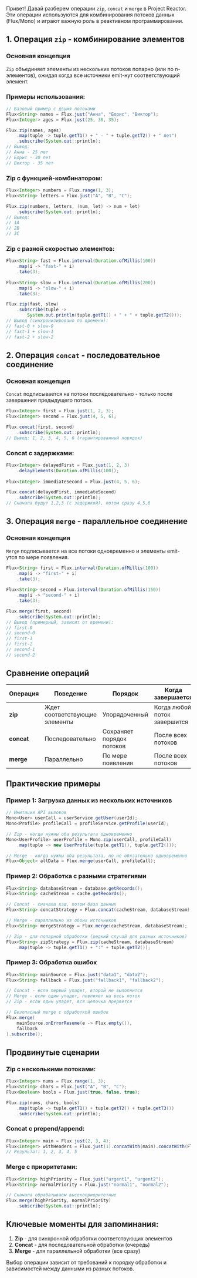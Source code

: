 Привет! Давай разберем операции `zip`, `concat` и `merge` в Project Reactor. Эти операции используются для комбинирования потоков данных (Flux/Mono) и играют важную роль в реактивном программировании.

## 1. Операция `zip` - комбинирование элементов

### Основная концепция
`Zip` объединяет элементы из нескольких потоков попарно (или по n-элементов), ожидая когда все источники emit-нут соответствующий элемент.

### Примеры использования:

```java
// Базовый пример с двумя потоками
Flux<String> names = Flux.just("Анна", "Борис", "Виктор");
Flux<Integer> ages = Flux.just(25, 30, 35);

Flux.zip(names, ages)
    .map(tuple -> tuple.getT1() + " - " + tuple.getT2() + " лет")
    .subscribe(System.out::println);
// Вывод:
// Анна - 25 лет
// Борис - 30 лет
// Виктор - 35 лет
```

### Zip с функцией-комбинатором:
```java
Flux<Integer> numbers = Flux.range(1, 3);
Flux<String> letters = Flux.just("A", "B", "C");

Flux.zip(numbers, letters, (num, let) -> num + let)
    .subscribe(System.out::println);
// Вывод:
// 1A
// 2B
// 3C
```

### Zip с разной скоростью элементов:
```java
Flux<String> fast = Flux.interval(Duration.ofMillis(100))
    .map(i -> "fast-" + i)
    .take(3);
    
Flux<String> slow = Flux.interval(Duration.ofMillis(200))
    .map(i -> "slow-" + i)
    .take(3);

Flux.zip(fast, slow)
    .subscribe(tuple -> 
        System.out.println(tuple.getT1() + " + " + tuple.getT2()));
// Вывод (синхронизировано по времени):
// fast-0 + slow-0
// fast-1 + slow-1
// fast-2 + slow-2
```

## 2. Операция `concat` - последовательное соединение

### Основная концепция
`Concat` подписывается на потоки последовательно - только после завершения предыдущего потока.

```java
Flux<Integer> first = Flux.just(1, 2, 3);
Flux<Integer> second = Flux.just(4, 5, 6);

Flux.concat(first, second)
    .subscribe(System.out::println);
// Вывод: 1, 2, 3, 4, 5, 6 (гарантированный порядок)
```

### Concat с задержками:
```java
Flux<Integer> delayedFirst = Flux.just(1, 2, 3)
    .delayElements(Duration.ofMillis(100));
    
Flux<Integer> immediateSecond = Flux.just(4, 5, 6);

Flux.concat(delayedFirst, immediateSecond)
    .subscribe(System.out::println);
// Сначала будут 1,2,3 (с задержкой), потом сразу 4,5,6
```

## 3. Операция `merge` - параллельное соединение

### Основная концепция
`Merge` подписывается на все потоки одновременно и элементы emit-утся по мере появления.

```java
Flux<String> first = Flux.interval(Duration.ofMillis(100))
    .map(i -> "first-" + i)
    .take(3);
    
Flux<String> second = Flux.interval(Duration.ofMillis(150))
    .map(i -> "second-" + i)
    .take(3);

Flux.merge(first, second)
    .subscribe(System.out::println);
// Вывод (примерный, зависит от времени):
// first-0
// second-0
// first-1
// first-2
// second-1
// second-2
```

## Сравнение операций

| Операция | Поведение | Порядок | Когда завершается |
|----------|-----------|---------|-------------------|
| **zip** | Ждет соответствующие элементы | Упорядоченный | Когда любой поток завершится |
| **concat** | Последовательно | Сохраняет порядок потоков | После всех потоков |
| **merge** | Параллельно | По мере появления | После всех потоков |

## Практические примеры

### Пример 1: Загрузка данных из нескольких источников
```java
// Имитация API вызовов
Mono<User> userCall = userService.getUser(userId);
Mono<Profile> profileCall = profileService.getProfile(userId);

// Zip - когда нужны оба результата одновременно
Mono<UserProfile> userProfile = Mono.zip(userCall, profileCall)
    .map(tuple -> new UserProfile(tuple.getT1(), tuple.getT2()));

// Merge - когда нужны оба результата, но не обязательно одновременно
Flux<Object> allData = Flux.merge(userCall, profileCall);
```

### Пример 2: Обработка с разными стратегиями
```java
Flux<String> databaseStream = database.getRecords();
Flux<String> cacheStream = cache.getRecords();

// Concat - сначала кэш, потом база данных
Flux<String> concatStrategy = Flux.concat(cacheStream, databaseStream);

// Merge - параллельно из обоих источников
Flux<String> mergeStrategy = Flux.merge(cacheStream, databaseStream);

// Zip - для попарной обработки (редкий случай для разных источников)
Flux<String> zipStrategy = Flux.zip(cacheStream, databaseStream)
    .map(tuple -> tuple.getT1() + ":" + tuple.getT2());
```

### Пример 3: Обработка ошибок
```java
Flux<String> mainSource = Flux.just("data1", "data2");
Flux<String> fallback = Flux.just("fallback1", "fallback2");

// Concat - если первый упадет, второй не выполнится
// Merge - если один упадет, повлияет на весь поток
// Zip - если один упадет, вся цепочка прервется

// Безопасный merge с обработкой ошибок
Flux.merge(
    mainSource.onErrorResume(e -> Flux.empty()),
    fallback
).subscribe();
```

## Продвинутые сценарии

### Zip с несколькими потоками:
```java
Flux<Integer> nums = Flux.range(1, 3);
Flux<String> chars = Flux.just("A", "B", "C");
Flux<Boolean> bools = Flux.just(true, false, true);

Flux.zip(nums, chars, bools)
    .map(tuple -> tuple.getT1() + tuple.getT2() + tuple.getT3())
    .subscribe(System.out::println);
```

### Concat с prepend/append:
```java
Flux<Integer> main = Flux.just(2, 3, 4);
Flux<Integer> withHeaders = Flux.just(1).concatWith(main).concatWith(Flux.just(5));
// Результат: 1, 2, 3, 4, 5
```

### Merge с приоритетами:
```java
Flux<String> highPriority = Flux.just("urgent1", "urgent2");
Flux<String> normalPriority = Flux.just("normal1", "normal2");

// Сначала обрабатываем высокоприоритетные
Flux.merge(highPriority, normalPriority)
    .subscribe(System.out::println);
```

## Ключевые моменты для запоминания:

1. **Zip** - для синхронной обработки соответствующих элементов
2. **Concat** - для последовательной обработки (очередь)
3. **Merge** - для параллельной обработки (все сразу)

Выбор операции зависит от требований к порядку обработки и зависимостей между данными из разных потоков.